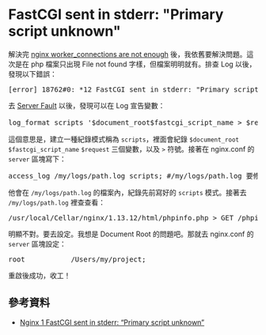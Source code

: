 # FastCGI sent in stderr: "Primary script unknown"

解決完 [nginx worker_connections are not enough](https://iismmx-rails-blog.herokuapp.com/articles/80) 後，我依舊要解決問題。這次是在 php 檔案只出現 File not found 字樣，但檔案明明就有。排查 Log 以後，發現以下錯誤：

<pre>[error] 18762#0: *12 FastCGI sent in stderr: "Primary script unknown" while reading response header from upstream, client: 127.0.0.1, server: localhost, request: "GET /phpinfo.php HTTP/1.1", upstream: "fastcgi://127.0.0.1:9000", host: "127.0.0.1", referrer: "http://127.0.0.1/"</pre>

去 [Server Fault](https://serverfault.com/a/754378) 以後，發現可以在 Log 宣告變數：

<pre>log_format scripts '$document_root$fastcgi_script_name > $request' #請放在 http 區塊</pre>

這個意思是，建立一種紀錄模式稱為 `scripts`，裡面會紀錄 `$document_root` `$fastcgi_script_name` `$request` 三個變數，以及 `>` 符號。接著在 nginx.conf 的 `server` 區塊寫下：

<pre>access_log /my/logs/path.log scripts; #/my/logs/path.log 要修改為 nginx 可執行的路徑</pre>

他會在 `/my/logs/path.log` 的檔案內，紀錄先前寫好的 `scripts` 模式。接著去 `/my/logs/path.log` 裡查查看：

<pre>/usr/local/Cellar/nginx/1.13.12/html/phpinfo.php > GET /phpinfo.php HTTP/1.1</pre>

明顯不對。要去設定。我想是 Document Root 的問題吧。那就去 nginx.conf 的 `server` 區塊設定：

<pre>root           /Users/my/project;</pre>

重啟後成功，收工！

## 參考資料

* [Nginx 1 FastCGI sent in stderr: “Primary script unknown”](https://serverfault.com/questions/517190/nginx-1-fastcgi-sent-in-stderr-primary-script-unknown)